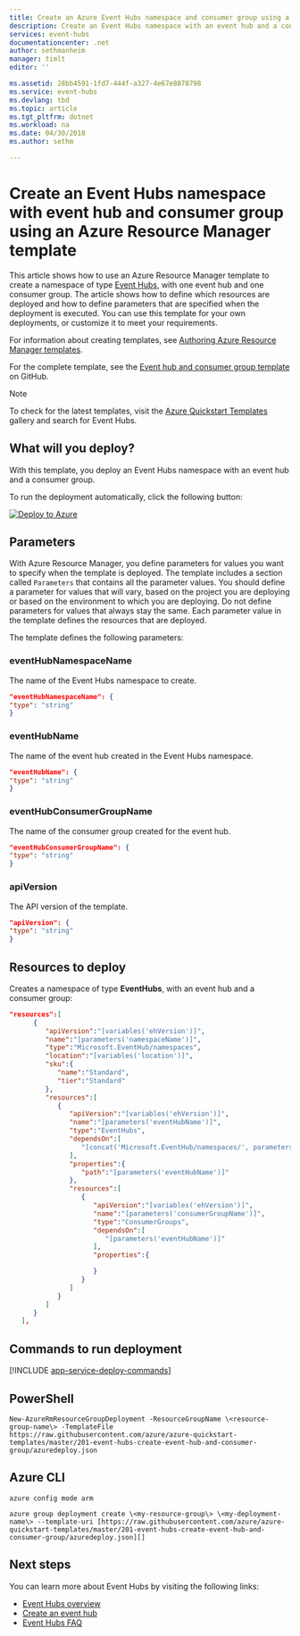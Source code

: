 ```yaml
---
title: Create an Azure Event Hubs namespace and consumer group using a template | Microsoft Docs
description: Create an Event Hubs namespace with an event hub and a consumer group using Azure Resource Manager templates
services: event-hubs
documentationcenter: .net
author: sethmanheim
manager: timlt
editor: ''

ms.assetid: 28bb4591-1fd7-444f-a327-4e67e8878798
ms.service: event-hubs
ms.devlang: tbd
ms.topic: article
ms.tgt_pltfrm: dotnet
ms.workload: na
ms.date: 04/30/2018
ms.author: sethm

---
```


# Create an Event Hubs namespace with event hub and consumer group using an Azure Resource Manager template

This article shows how to use an Azure Resource Manager template to create a namespace of type [Event Hubs](event-hubs-what-is-event-hubs.md), with one event hub and one consumer group. The article shows how to define which resources are deployed and how to define parameters that are specified when the deployment is executed. You can use this template for your own deployments, or customize it to meet your requirements.

For information about creating templates, see [Authoring Azure Resource Manager templates][Authoring Azure Resource Manager templates].

For the complete template, see the [Event hub and consumer group template][Event Hub and consumer group template] on GitHub.

> [!NOTE]
> To check for the latest templates, visit the [Azure Quickstart Templates][Azure Quickstart Templates] gallery and search for Event Hubs.
> 
> 

## What will you deploy?

With this template, you deploy an Event Hubs namespace with an event hub and a consumer group.

To run the deployment automatically, click the following button:

[![Deploy to Azure](./media/event-hubs-resource-manager-namespace-event-hub/deploybutton.png)](https://portal.azure.com/#create/Microsoft.Template/uri/https%3A%2F%2Fraw.githubusercontent.com%2FAzure%2Fazure-quickstart-templates%2Fmaster%2F201-event-hubs-create-event-hub-and-consumer-group%2Fazuredeploy.json)

## Parameters

With Azure Resource Manager, you define parameters for values you want to specify when the template is deployed. The template includes a section called `Parameters` that contains all the parameter values. You should define a parameter for values that will vary, based on the project you are deploying or based on the environment to which you are deploying. Do not define parameters for values that always stay the same. Each parameter value in the template defines the resources that are deployed.

The template defines the following parameters:

### eventHubNamespaceName

The name of the Event Hubs namespace to create.

```json
"eventHubNamespaceName": {
"type": "string"
}
```

### eventHubName

The name of the event hub created in the Event Hubs namespace.

```json
"eventHubName": {
"type": "string"
}
```

### eventHubConsumerGroupName

The name of the consumer group created for the event hub.

```json
"eventHubConsumerGroupName": {
"type": "string"
}
```

### apiVersion

The API version of the template.

```json
"apiVersion": {
"type": "string"
}
```

## Resources to deploy

Creates a namespace of type **EventHubs**, with an event hub and a consumer group:

```json
"resources":[  
      {  
         "apiVersion":"[variables('ehVersion')]",
         "name":"[parameters('namespaceName')]",
         "type":"Microsoft.EventHub/namespaces",
         "location":"[variables('location')]",
         "sku":{  
            "name":"Standard",
            "tier":"Standard"
         },
         "resources":[  
            {  
               "apiVersion":"[variables('ehVersion')]",
               "name":"[parameters('eventHubName')]",
               "type":"EventHubs",
               "dependsOn":[  
                  "[concat('Microsoft.EventHub/namespaces/', parameters('namespaceName'))]"
               ],
               "properties":{  
                  "path":"[parameters('eventHubName')]"
               },
               "resources":[  
                  {  
                     "apiVersion":"[variables('ehVersion')]",
                     "name":"[parameters('consumerGroupName')]",
                     "type":"ConsumerGroups",
                     "dependsOn":[  
                        "[parameters('eventHubName')]"
                     ],
                     "properties":{  

                     }
                  }
               ]
            }
         ]
      }
   ],
```

## Commands to run deployment

[!INCLUDE [app-service-deploy-commands](../../includes/app-service-deploy-commands.md)]

## PowerShell

```azurepowershell
New-AzureRmResourceGroupDeployment -ResourceGroupName \<resource-group-name\> -TemplateFile https://raw.githubusercontent.com/azure/azure-quickstart-templates/master/201-event-hubs-create-event-hub-and-consumer-group/azuredeploy.json
```

## Azure CLI

```azurecli
azure config mode arm

azure group deployment create \<my-resource-group\> \<my-deployment-name\> --template-uri [https://raw.githubusercontent.com/azure/azure-quickstart-templates/master/201-event-hubs-create-event-hub-and-consumer-group/azuredeploy.json][]
```

## Next steps

You can learn more about Event Hubs by visiting the following links:

* [Event Hubs overview](event-hubs-what-is-event-hubs.md)
* [Create an event hub](event-hubs-create.md)
* [Event Hubs FAQ](event-hubs-faq.md)

[Authoring Azure Resource Manager templates]: ../azure-resource-manager/resource-group-authoring-templates.md
[Azure Quickstart Templates]:  https://azure.microsoft.com/documentation/templates/?term=event+hubs
[Using Azure PowerShell with Azure Resource Manager]: ../powershell-azure-resource-manager.md
[Using the Azure CLI for Mac, Linux, and Windows with Azure Resource Management]: ../xplat-cli-azure-resource-manager.md
[Event hub and consumer group template]: https://github.com/Azure/azure-quickstart-templates/blob/master/201-event-hubs-create-event-hub-and-consumer-group/
